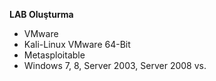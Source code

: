 **LAB Oluşturma**

* VMware
* Kali-Linux VMware 64-Bit
* Metasploitable
* Windows 7, 8, Server 2003, Server 2008 vs.
